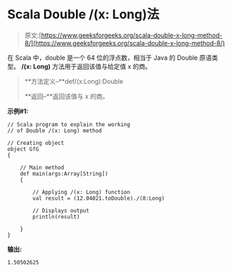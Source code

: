 # Scala Double /(x: Long)法

> 原文:[https://www.geeksforgeeks.org/scala-double-x-long-method-8/](https://www.geeksforgeeks.org/scala-double-x-long-method-8/)

在 Scala 中，double 是一个 64 位的浮点数，相当于 Java 的 Double 原语类型。 **/(x: Long)** 方法用于返回该值与给定值 x 的商。

> **方法定义–**def/(x:Long):Double
> 
> **返回–**返回该值与 x 的商。

**示例#1:**

```
// Scala program to explain the working 
// of Double /(x: Long) method

// Creating object
object GfG
{ 

    // Main method
    def main(args:Array[String])
    {

        // Applying /(x: Long) function
        val result = (12.04021.toDouble)./(8:Long)

        // Displays output
        println(result)

    }
} 
```

**输出:**

```
1.50502625

```